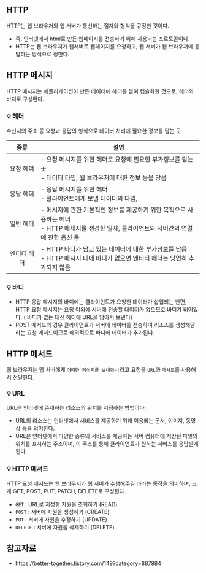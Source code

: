 ## HTTP

HTTP는 웹 브라우저와 웹 서버가 통신하는 절차와 형식을 규정한 것이다.
* 즉, 인터넷에서 html로 만든 웹페이지를 전송하기 위해 사용되는 프로토콜이다. 
* HTTP는 웹 브라우저가 웹서버로 웹페이지를 요청하고, 웹 서버가 웹 브라우저에 응답하는 방식으로 정한다.

## HTTP 메시지

HTTP 메시지는 애플리케이션이 만든 데이터에 헤더를 붙여 캡슐화한 것으로, 헤더와 바디로 구성된다.

### 💡 헤더 
수신지의 주소 등 요청과 응답의 형식으로 데이터 처리에 필요한 정보를 담는 곳

|종류|설명|
|:----:|----|
|요청 헤더| - 요청 메시지를 위한 헤더로 요청에 필요한 부가정보를 담는 곳 </br> - 데이터 타입, 웹 브라우저에 대한 정보 등을  담음|
|응답 헤더| - 응답 메시지를 위한 헤더 </br> - 클라이언트에게 보낼 데이터의 타입, |
|일반 헤더| - 메시지에 관한 기본적인 정보를 제공하기 위한 목적으로 사용하는 헤더 </br> - HTTP 메세지를 생성한 일자, 클라이언트와 서버간의 연결에 관한 옵션 등|
|엔티티 헤더| - HTTP 바디가 담고 있는 데이터에 대한 부가정보를 담음 </br> - HTTP 메시지 내에 바디가 없으면 엔티티 헤더는 당연히 추가되지 않음|

### 💡 바디

* HTTP 응답 메시지의 바디에는 클라이언트가 요청한 데이터가 삽입되는 반면, HTTP 요청 메시지는 요청 이외에 서버에 전송할 데이터가 없으므로 바디가 비어있다. ( 바디가 없는 대신 헤더에 URL을 담아서 보낸다)
* POST 메서드의 경우 클라이언트가 서버에 데이터를 전송하여 리소스를 생성해달라는 요청 메서드이므로 에외적으로 바디에 데이터가 추가된다.

## HTTP 메서드

웹 브라우저는 웹 서버에게 ```어떠한 페이지를 보내줘~!```라고 요청을 ```URL```과 ```메서드```를 사용해서 전달한다. 

### 💡 URL

URL은 인터넷에 존재하는 리소스의 위치를 지정하는 방법이다.
* URL의 리소스는 인터넷에서 서비스를 제공하기 위해 이용되는 문서, 이미지, 동영상 등을 의미한다.
* URL은 인터넷에서 다양한 종류의 서비스를 제공하는 서버 컴퓨터에 저장된 파일의 위치를 표시하는 주소이며, 이 주소를 통해 클라이언트가 원하는 서비스를 응답받게 된다.

### 💡 HTTP 메서드

HTTP 요청 매서드는 웹 브라우저가 웹 서버가 수행해주길 바라는 동작을 의미하며, 크게 GET, POST, PUT, PATCH, DELETE로 구성된다.

* ```GET``` : URL로 지정한 자원을 조회하기 (READ)
* ```POST``` : 서버에 자원을 생성하기 (CREATE)
* ```PUT``` : 서버에 자원을 수정하기 (UPDATE)
* ```DELETE``` : 서버에 자원을 삭제하기 (DELETE)

## 참고자료
* https://better-together.tistory.com/149?category=887984
